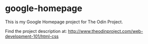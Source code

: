 # google-homepage

This is my Google Homepage project for The Odin Project.

Find the project description at: http://www.theodinproject.com/web-development-101/html-css
